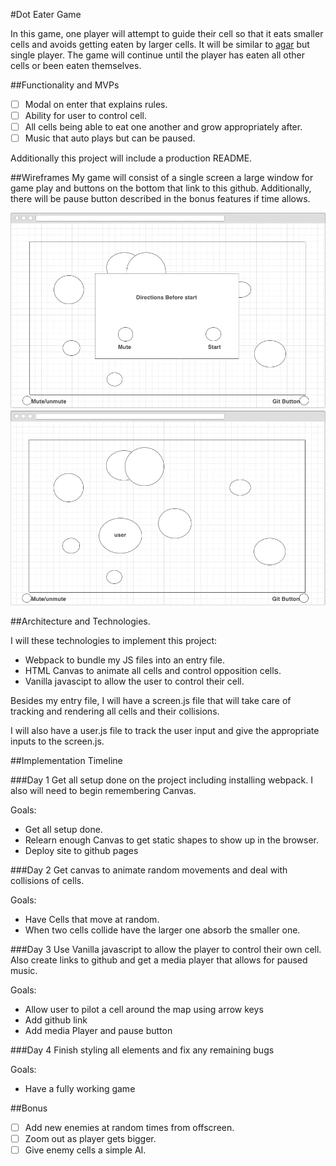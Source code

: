 #Dot Eater Game

In this game, one player will attempt to guide their cell so that it eats
smaller cells and avoids getting eaten by larger cells.  It will be similar
to [agar](agar.io) but single player.  The game will continue until the player
has eaten all other cells or been eaten themselves.

##Functionality and MVPs
- [ ] Modal on enter that explains rules.
- [ ] Ability for user to control cell.
- [ ] All cells being able to eat one another and grow appropriately after.
- [ ] Music that auto plays but can be paused.

Additionally this project will include a production README.

##Wireframes
My game will consist of a single screen a large window for game play and
buttons on the bottom that link to this github.  Additionally, there will be
pause button described in the bonus features if time allows.

![before play](./wireframes/before_play.png)
![in play](./wireframes/in_play.png)


##Architecture and Technologies.

I will these technologies to implement this project:
* Webpack to bundle my JS files into an entry file.
* HTML Canvas to animate all cells and control opposition cells.
* Vanilla javascipt to allow the user to control their cell.

Besides my entry file, I will have a screen.js file that will take care of
tracking and rendering all cells and their collisions.

I will also have a user.js file to track the user input and give the
appropriate inputs to the screen.js.

##Implementation Timeline

###Day 1
Get all setup done on the project including installing webpack.
I also will need to begin remembering Canvas.

Goals:
* Get all setup done.
* Relearn enough Canvas to get static shapes to show up in the browser.
* Deploy site to github pages

###Day 2
Get canvas to animate random movements and deal with collisions of cells.

Goals:
* Have Cells that move at random.
* When two cells collide have the larger one absorb the smaller one.

###Day 3
Use Vanilla javascript to allow the player to control their own cell.
Also create links to github and get a media player that allows for paused
music.

Goals:
* Allow user to pilot a cell around the map using arrow keys
* Add github link
* Add media Player and pause button

###Day 4
Finish styling all elements and fix any remaining bugs

Goals:
* Have a fully working game

##Bonus
- [ ] Add new enemies at random times from offscreen.
- [ ] Zoom out as player gets bigger.
- [ ] Give enemy cells a simple AI.
